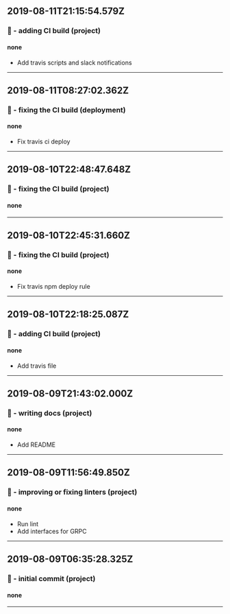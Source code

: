## 2019-08-11T21:15:54.579Z
### 👷 - adding CI build (project)

#### none

- Add travis scripts and slack notifications

-----------------------------

## 2019-08-11T08:27:02.362Z
### 💚 - fixing the CI build (deployment)

#### none

- Fix travis ci deploy

-----------------------------

## 2019-08-10T22:48:47.648Z
### 💚 - fixing the CI build (project)

#### none


-----------------------------

## 2019-08-10T22:45:31.660Z
### 💚 - fixing the CI build (project)

#### none

- Fix travis npm deploy rule

-----------------------------

## 2019-08-10T22:18:25.087Z
### 👷 - adding CI build (project)

#### none

- Add travis file

-----------------------------

## 2019-08-09T21:43:02.000Z
### 📝 - writing docs (project)

#### none

- Add README

-----------------------------

## 2019-08-09T11:56:49.850Z
### 👕 - improving or fixing linters (project)

#### none

- Run lint
- Add interfaces for GRPC

-----------------------------

## 2019-08-09T06:35:28.325Z
### 🎉 - initial commit (project)

#### none


-----------------------------

